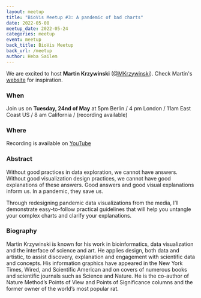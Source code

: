 ```yaml
---
layout: meetup
title: "BioVis Meetup #3: A pandemic of bad charts"
date: 2022-05-08
meetup_date: 2022-05-24
categories: meetup
event: meetup
back_title: BioVis Meetup
back_url: /meetup
author: Heba Sailem
---
```


We are excited to host **Martin Krzywinski**
([@MKrzywinski](https://twitter.com/mkrzywinski)). Check Martin's [website](http://mkweb.bcgsc.ca) for inspiration.

### When

Join us on **Tuesday, 24nd of May** at 5pm Berlin / 4 pm London / 11am East Coast US
/ 8 am California / (recording available)

### Where

Recording is available on [YouTube](https://youtu.be/_YGmfsKL8N8)

### Abstract

Without good practices in data exploration, we cannot have answers. Without good visualization design practices, we cannot have good explanations of these answers. Good answers and good visual explanations inform us. In a pandemic, they save us.

Through redesigning pandemic data visualizations from the media, I’ll demonstrate easy-to-follow practical guidelines that will help you untangle your complex charts and clarify your explanations.

### Biography

Martin Krzywinski is known for his work in bioinformatics, data visualization and the interface of science and art. He applies design, both data and artistic, to assist discovery, explanation and engagement with scientific data and concepts. His information graphics have appeared in the New York Times, Wired, and Scientific American and on covers of numerous books and scientific journals such as Science and Nature. He is the co-author of Nature Method’s Points of View and Points of Significance columns and the former owner of the world’s most popular rat.
